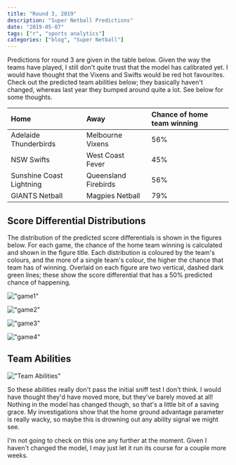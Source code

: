 ```yaml
---
title: "Round 3, 2019"
description: "Super Netball Predictions"
date: "2019-05-07"
tags: ["r", "sports analytics"]
categories: ["blog", "Super Netball"]
---
```


<!-- Time-stamp: <2019-05-07 16:59:26 (slane)> -->





Predictions for round 3 are given in the table below. Given the way the teams
have played, I still don't quite trust that the model has calibrated yet. I
would have thought that the Vixens and Swifts would be red hot favourites. Check
out the predicted team abilities below; they basically haven't changed, whereas
last year they bumped around quite a lot. See below for some thoughts.


|Home                     |Away                 |Chance of home team winning |
|:------------------------|:--------------------|:---------------------------|
|Adelaide Thunderbirds    |Melbourne Vixens     |56%                         |
|NSW Swifts               |West Coast Fever     |45%                         |
|Sunshine Coast Lightning |Queensland Firebirds |56%                         |
|GIANTS Netball           |Magpies Netball      |79%                         |

## Score Differential Distributions

The distribution of the predicted score differentials is shown in the figures below. For each game, the chance of the home team winning is calculated and shown in the figure title. Each distribution is coloured by the team's colours, and the more of a single team's colour, the higher the chance that team has of winning. Overlaid on each figure are two vertical, dashed dark green lines; these show the score differential that has a 50% predicted chance of happening.

!["game1"](/sn-assets/2019/round3/game-1.png)

!["game2"](/sn-assets/2019/round3/game-2.png)

!["game3"](/sn-assets/2019/round3/game-3.png)

!["game4"](/sn-assets/2019/round3/game-4.png)

## Team Abilities

!["Team Abilities"](/sn-assets/2019/round3/abilities.png)

So these abilities really don't pass the initial sniff test I don't think. I
would have thought they'd have moved more, but they've barely moved at all!
Nothing in the model has changed though, so that's a little bit of a saving
grace. My investigations show that the home ground advantage parameter is really
wacky, so maybe this is drowning out any ability signal we might see.

I'm not going to check on this one any further at the moment. Given I haven't
changed the model, I may just let it run its course for a couple more weeks.
